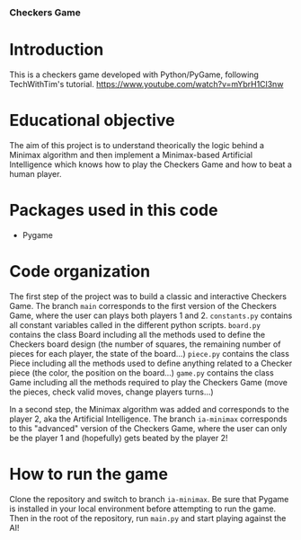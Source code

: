 ### Checkers Game

# Introduction

This is a checkers game developed with Python/PyGame, following TechWithTim's tutorial. 
https://www.youtube.com/watch?v=mYbrH1Cl3nw

# Educational objective

The aim of this project is to understand theorically the logic behind a Minimax algorithm and then implement a Minimax-based Artificial Intelligence which knows how to play the Checkers Game and how to beat a human player.

# Packages used in this code

- Pygame

# Code organization

The first step of the project was to build a classic and interactive Checkers Game.
The branch `main` corresponds to the first version of the Checkers Game, where the user can plays both players 1 and 2.
`constants.py` contains all constant variables called in the different python scripts. 
`board.py` contains the class Board including all the methods used to define the Checkers board design (the number of squares, the remaining number of pieces for each player, the state of the board...)
`piece.py` contains the class Piece including all the methods used to define anything related to a Checker piece (the color, the position on the board...)
`game.py` contains the class Game including all the methods required to play the Checkers Game (move the pieces, check valid moves, change players turns...)

In a second step, the Minimax algorithm was added and corresponds to the player 2, aka the Artificial Intelligence.
The branch `ia-minimax` corresponds to this "advanced" version of the Checkers Game, where the user can only be the player 1 and (hopefully) gets beated by the player 2!

# How to run the game

Clone the repository and switch to branch `ia-minimax`.
Be sure that Pygame is installed in your local environment before attempting to run the game.
Then in the root of the repository, run `main.py` and start playing against the AI!
